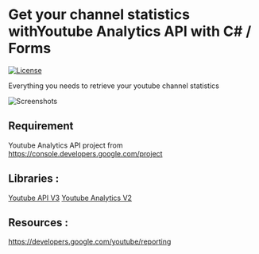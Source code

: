 # Get your channel statistics withYoutube Analytics API with C# / Forms
[![License](https://img.shields.io/badge/license-MIT-blue.svg)](https://opensource.org/licenses/MIT)

 Everything you needs to retrieve your youtube channel statistics
 

 ![Screenshots](https://www.araclouds.com/wp-content/uploads/2020/10/AraClouds_Tutoriel_Youtube_Analytics_API_vxpM0g77Ke.jpg)

 ## Requirement

 Youtube Analytics API project from https://console.developers.google.com/project

 ## Libraries :

 [Youtube API V3](https://www.nuget.org/packages/google.apis.youtube.v3/)
 [Youtube Analytics V2](https://www.nuget.org/packages/Google.Apis.YouTubeAnalytics.v2/1.49.0.2113)

 ## Resources : 

 https://developers.google.com/youtube/reporting